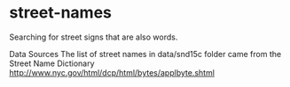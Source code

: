 # street-names
Searching for street signs that are also words.

Data Sources
The list of street names in data/snd15c folder came from the Street Name Dictionary http://www.nyc.gov/html/dcp/html/bytes/applbyte.shtml
